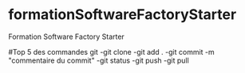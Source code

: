 # formationSoftwareFactoryStarter
Formation Software Factory Starter

#Top 5 des commandes git
-git clone
-git add .
-git commit -m "commentaire du commit"
-git status
-git push
-git pull